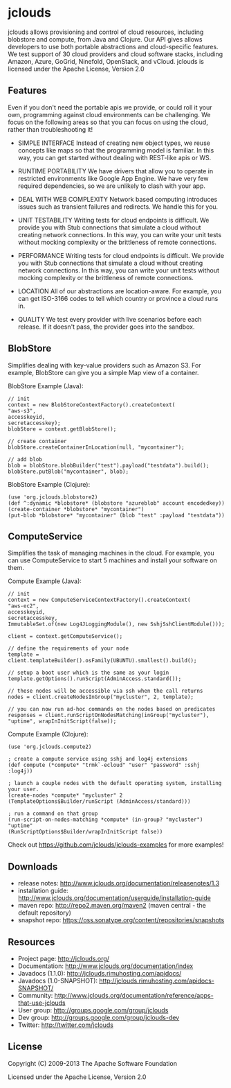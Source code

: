 jclouds
======
jclouds allows provisioning and control of cloud resources, including blobstore
and compute, from Java and Clojure.  Our API gives allows developers to use
both portable abstractions and cloud-specific features.  We test support of 30
cloud providers and cloud software stacks, including Amazon, Azure, GoGrid,
Ninefold, OpenStack, and vCloud.  jclouds is licensed under the Apache License,
Version 2.0

Features
--------
Even if you don't need the portable apis we provide, or could roll it your own, programming against cloud environments can be challenging. We focus on the following areas so that you can focus on using the cloud, rather than troubleshooting it!

* SIMPLE INTERFACE
Instead of creating new object types, we reuse concepts like maps so that the programming model is familiar. In this way, you can get started without dealing with REST-like apis or WS.

* RUNTIME PORTABILITY
We have drivers that allow you to operate in restricted environments like Google App Engine. We have very few required dependencies, so we are unlikely to clash with your app.

* DEAL WITH WEB COMPLEXITY
Network based computing introduces issues such as transient failures and redirects.
We handle this for you.

* UNIT TESTABILITY
Writing tests for cloud endpoints is difficult. We provide you with Stub connections that simulate a cloud without creating network connections. In this way, you can write your unit tests without mocking complexity or the brittleness of remote connections.

* PERFORMANCE
Writing tests for cloud endpoints is difficult. We provide you with Stub connections that simulate a cloud without creating network connections. In this way, you can write your unit tests without mocking complexity or the brittleness of remote connections.

* LOCATION 
All of our abstractions are location-aware. For example, you can get ISO-3166 codes to tell which country or province a cloud runs in.

* QUALITY 
We test every provider with live scenarios before each release. If it doesn't pass, the provider goes into the sandbox.


BlobStore
-----------
Simplifies dealing with key-value providers such as Amazon S3. For example, BlobStore can give you a simple Map view of a container.

BlobStore Example (Java):

	// init
	context = new BlobStoreContextFactory().createContext(
	"aws-s3",
	accesskeyid,
	secretaccesskey);
	blobStore = context.getBlobStore();

	// create container
	blobStore.createContainerInLocation(null, "mycontainer");

	// add blob
	blob = blobStore.blobBuilder("test").payload("testdata").build();
	blobStore.putBlob("mycontainer", blob);

BlobStore Example (Clojure):

	(use 'org.jclouds.blobstore2)
	(def ^:dynamic *blobstore* (blobstore "azureblob" account encodedkey))
	(create-container *blobstore* "mycontainer")
	(put-blob *blobstore* "mycontainer" (blob "test" :payload "testdata"))

ComputeService
---------------
Simplifies the task of managing machines in the cloud. For example, you can use ComputeService to start 5 machines and install your software on them.

Compute Example (Java):

	// init
	context = new ComputeServiceContextFactory().createContext(
	"aws-ec2",
	accesskeyid,
	secretaccesskey,
	ImmutableSet.of(new Log4JLoggingModule(), new SshjSshClientModule()));

	client = context.getComputeService();
 
	// define the requirements of your node
	template = client.templateBuilder().osFamily(UBUNTU).smallest().build();

	// setup a boot user which is the same as your login
	template.getOptions().runScript(AdminAccess.standard());

	// these nodes will be accessible via ssh when the call returns
	nodes = client.createNodesInGroup("mycluster", 2, template);

	// you can now run ad-hoc commands on the nodes based on predicates
	responses = client.runScriptOnNodesMatching(inGroup("mycluster"), "uptime", wrapInInitScript(false));

Compute Example (Clojure):

	(use 'org.jclouds.compute2)

	; create a compute service using sshj and log4j extensions
	(def compute (*compute* "trmk`-ecloud" "user" "password" :sshj :log4j))

	; launch a couple nodes with the default operating system, installing your user.
	(create-nodes *compute* "mycluster" 2
	(TemplateOptions$Builder/runScript (AdminAccess/standard)))

	; run a command on that group 
	(run-script-on-nodes-matching *compute* (in-group? "mycluster") "uptime" 
	(RunScriptOptions$Builder/wrapInInitScript false))

Check out https://github.com/jclouds/jclouds-examples for more examples!

Downloads
------------------------
* release notes: http://www.jclouds.org/documentation/releasenotes/1.3
* installation guide: http://www.jclouds.org/documentation/userguide/installation-guide
* maven repo: http://repo2.maven.org/maven2 (maven central - the default repository)
* snapshot repo: https://oss.sonatype.org/content/repositories/snapshots
 
Resources
----------------------------
* Project page: http://jclouds.org/
* Documentation: http://www.jclouds.org/documentation/index
* Javadocs (1.1.0): http://jclouds.rimuhosting.com/apidocs/
* Javadocs (1.0-SNAPSHOT): http://jclouds.rimuhosting.com/apidocs-SNAPSHOT/
* Community: http://www.jclouds.org/documentation/reference/apps-that-use-jclouds 
* User group: http://groups.google.com/group/jclouds
* Dev group: http://groups.google.com/group/jclouds-dev
* Twitter: http://twitter.com/jclouds


License
-------
Copyright (C) 2009-2013 The Apache Software Foundation

Licensed under the Apache License, Version 2.0
